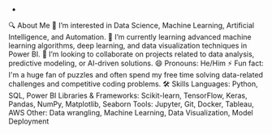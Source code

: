 -
🔍 About Me
👀 I’m interested in Data Science, Machine Learning, Artificial Intelligence, and Automation.
🌱 I’m currently learning advanced machine learning algorithms, deep learning, and data visualization techniques in Power BI.
💞️ I’m looking to collaborate on projects related to data analysis, predictive modeling, or AI-driven solutions.
😄 Pronouns: He/Him
⚡ Fun fact: I'm a huge fan of puzzles and often spend my free time solving data-related challenges and competitive coding problems.
🛠️ Skills
Languages: Python, SQL, Power BI
Libraries & Frameworks: Scikit-learn, TensorFlow, Keras, Pandas, NumPy, Matplotlib, Seaborn
Tools: Jupyter, Git, Docker, Tableau, AWS
Other: Data wrangling, Machine Learning, Data Visualization, Model Deployment

<!---
BhuvaneshRamakrishnan/BhuvaneshRamakrishnan is a ✨ special ✨ repository because its `README.md` (this file) appears on your GitHub profile.
You can click the Preview link to take a look at your changes.
--->
